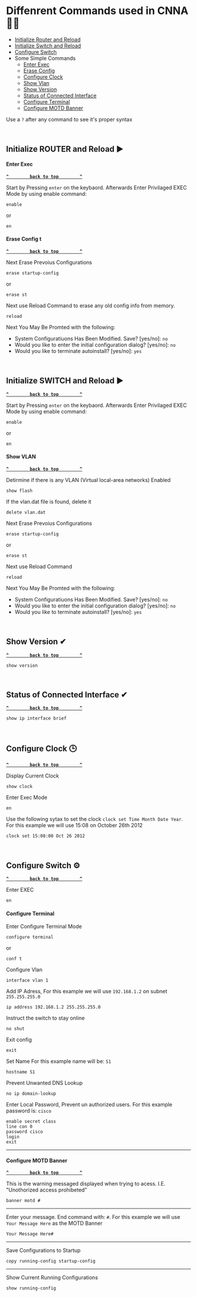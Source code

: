 # Diffenrent Commands used in CNNA 👩‍💻
* [Initialize Router and Reload](#initialize-router-and-reload-)
* [Initialize Switch and Reload](#initialize-switch-and-reload-)
* [Configure Switch](#configure-switch-)
* Some Simple Commands
    * [Enter Exec](#enter-exec)
    * [Erase Config](#erase-config)
    * [Configure Clock](#configure-clock-)
    * [Show Vlan](#show-vlan)
    * [Show Version](#show-version-)
    * [Status of Connected Interface](#status-of-connected-interface-)
    * [Configure Terminal](#configure-terminal)
    * [Configure MOTD Banner](#configure-motd-banner)


Use a `?` after any command to see it's proper syntax

</br>


## Initialize ROUTER and Reload ▶
#### Enter Exec

**[`^        back to top        ^`](#)**

Start by Pressing `enter` on the keybaord. Afterwards Enter Privilaged EXEC Mode by using enable command:
```console
enable
```
or
```console
en
```

#### Erase Config t

**[`^        back to top        ^`](#)**

Next Erase Prevoius Configurations
```console
erase startup-config
```
or
```console
erase st
```

Next use Reload Command to erase any old config info from memory.
```console
reload

```

Next You May Be Promted with the following:

* System Configuratiuons Has Been Modified. Save? [yes/no]: `no`
* Would you like to enter the initial configuration dialog? [yes/no]: `no`
* Would you like to terminate autoinstall? [yes/no]: `yes`

</br>

## Initialize SWITCH and Reload ▶

**[`^        back to top        ^`](#)**

Start by Pressing `enter` on the keybaord. Afterwards Enter Privilaged EXEC Mode by using enable command:
```console
enable
```
or
```console
en
```


#### Show VLAN

**[`^        back to top        ^`](#)**

Detirmine if there is any VLAN (Virtual local-area networks) Enabled

```console
show flash
```

If the vlan.dat file is found, delete it

```console
delete vlan.dat
```


Next Erase Prevoius Configurations

```console
erase startup-config
```
or
```console
erase st
```

Next use Reload Command
```console
reload

```

Next You May Be Promted with the following:

* System Configuratiuons Has Been Modified. Save? [yes/no]: `no`
* Would you like to enter the initial configuration dialog? [yes/no]: `no`
* Would you like to terminate autoinstall? [yes/no]: `yes`

</br>

## Show Version ✔

**[`^        back to top        ^`](#)**

```console
show version
```
</br>

## Status of Connected Interface ✔

**[`^        back to top        ^`](#)**

```console
show ip interface brief
```

</br>

## Configure Clock 🕒

**[`^        back to top        ^`](#)**

Display Current Clock
```console
show clock
```


Enter Exec Mode
```console
en
```


Use the following sytax to set the clock `clock set Time Month Date Year`. For this example we will use 15:08 on October 26th 2012
```console
clock set 15:08:00 Oct 26 2012
```
</br>

## Configure Switch ⚙

**[`^        back to top        ^`](#)**

Enter EXEC
```console
en
```


#### Configure Terminal


Enter Configure Terminal Mode
```console
configure terminal
```
or
```console
conf t
```


Configure Vlan
```console
interface vlan 1
```


Add IP Adress, For this example we will use `192.168.1.2` on subnet `255.255.255.0`
```console
ip address 192.168.1.2 255.255.255.0
```


Instruct the switch to stay online
```console
no shut
```


Exit config
```console
exit
```



Set Name For this example name will be: `S1`
```console
hostname S1
```



Prevent Unwanted DNS Lookup
```console
no ip domain-lookup
```


Enter Local Password, Prevent un authorized users. For this example password is: `cisco`
```console
enable secret class
line con 0
password cisco
login
exit
```

<hr/>

#### Configure MOTD Banner

**[`^        back to top        ^`](#)**

This is the warning messaged displayed when trying to acess. I.E. "Unothorized access prohibeted"
```console
banner motd #
```

<hr/>

Enter your message. End command with: `#`. For this example we will use `Your Message Here` as the MOTD Banner
```console
Your Message Here#
```

<hr/>

Save Configurations to Startup
```console
copy running-config startup-config
```

<hr/>

Show Current Running Configurations
```console
show running-config
```


